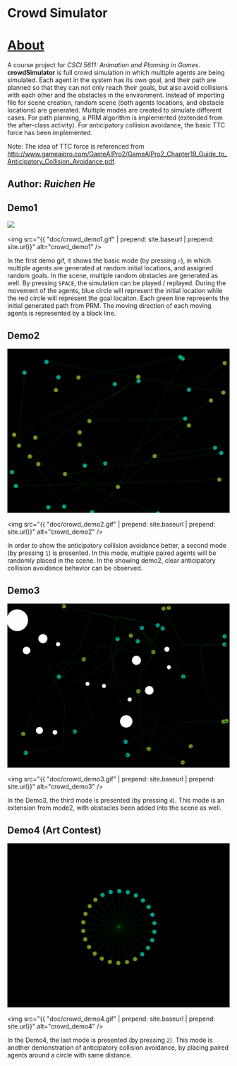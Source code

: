 # Crowd Simulator 
# [About](https://ruichenhe.github.io/crowdSimulator/)
A course project for *CSCI 5611: Animation and Planning in Games*. **crowdSimulator** is full crowd simulation in which multiple agents are being simulated. Each agent in the system has its own goal, and their path are planned so that they can not only reach their goals, but also avoid collisions with each other and the obstacles in the environment. Instead of importing file for scene creation, random scene (both agents locations, and obstacle locations) are generated. Multiple modes are created to simulate different cases. For path planning, a PRM algorithm is implemented (extended from the after-class activity). For anticipatory collision avoidance, the basic TTC force has been implemented.

Note: The idea of TTC force is referenced from http://www.gameaipro.com/GameAIPro2/GameAIPro2_Chapter19_Guide_to_Anticipatory_Collision_Avoidance.pdf.

## Author: *Ruichen He*

## Demo1
![](https://github.com/RuichenHe/crowdSimulator/blob/main/doc/crowd_demo1.gif)

<img src="{{ "doc/crowd_demo1.gif" | prepend: site.baseurl | prepend: site.url}}" alt="crowd_demo1" />

In the first demo gif, it shows the basic mode (by pressing `r`), in which multiple agents are generated at random initial locations, and assigned random goals. In the scene, multiple random obstacles are generated as well. By pressing `SPACE`, the simulation can be played / replayed. During the movement of the agents, blue circle will represent the initial location while the red circle will represent the goal locaiton. Each green line represents the initial generated path from PRM. The moving direction of each moving agents is represented by a black line. 

## Demo2
![](https://github.com/RuichenHe/crowdSimulator/blob/main/doc/crowd_demo2.gif)

<img src="{{ "doc/crowd_demo2.gif" | prepend: site.baseurl | prepend: site.url}}" alt="crowd_demo2" />

In order to show the anticipatory collision avoidance better, a second mode (by pressing `1`) is presented. In this mode, multiple paired agents will be randomly placed in the scene. In the showing demo2, clear anticipatory collision avoidance behavior can be observed.

## Demo3
![](https://github.com/RuichenHe/crowdSimulator/blob/main/doc/crowd_demo3.gif)

<img src="{{ "doc/crowd_demo3.gif" | prepend: site.baseurl | prepend: site.url}}" alt="crowd_demo3" />

In the Demo3, the third mode is presented (by pressing `d`). This mode is an extension from mode2, with obstacles been added into the scene as well. 


## Demo4 (Art Contest)
![](https://github.com/RuichenHe/crowdSimulator/blob/main/doc/crowd_demo4.gif)

<img src="{{ "doc/crowd_demo4.gif" | prepend: site.baseurl | prepend: site.url}}" alt="crowd_demo4" />

In the Demo4, the last mode is presented (by pressing `2`). This mode is another demonstration of anticipatory collision avoidance, by placing paired agents around a circle with same distance. 



